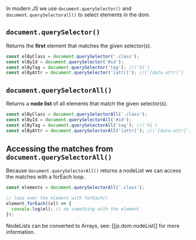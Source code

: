 
In modern JS we use `document.querySelector()` and `document.querySelectorall()` to select elements in the dom.

## `document.querySelector()`

Returns the **first** element that matches the given selector(s).

```js
const elByClass = document.querySelector('.class');
const elById = document.querySelector('#id');
const elByTag = document.querySelector('tag'); //('h1')
const elByAttr = document.querySelector('[attr]'); //('[data-attr]')
```

## `document.querySelectorAll()`

Returns a **node list** of all elements that match the given selector(s).

```js
const elByClass = document.querySelectorAll('.class');
const elById = document.querySelectorAll('#id');
const elByTag = document.querySelectorAll('tag'); //('h1')
const elByAttr = document.querySelectorAll('[attr]'); //('[data-attr]')
```

## Accessing the matches from `document.querySelectorAll()`

Because `document.querySelectorAll()` returns a nodeList we can access the matches with a forEach loop.

```js
const elements = document.querySelectorAll('.class');

// loop over the element with forEach()
element.forEach((el) => {
  console.log(el); // do something with the element
});
```

NodeLists can be converted to Arrays, see: [[js.dom.nodeList]] for more information.
